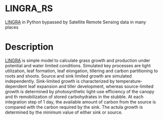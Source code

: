 # LINGRA_RS
 [LINGRA][1] in Python bypassed by Satellite Remote Sensing data in many places

# Description
[LINGRA][1] is simple model to calculate grass growth and production under potential and water limited conditions. Simulated key processes are light utilization, leaf formation, leaf elongation, tillering and carbon partitioning to roots and shoots. Source and sink limited growth are simulated independently. Sink-limited growth is characterized by temperature-dependent leaf expansion and tiller development, whereas source-limited growth is determined by photosynthetic light-use efficiency of the canopy and th remobilization of stored carbohydrates in the stubble. At each integration step of 1 day, the available amount of carbon from the source is compared with the carbon required by the sink. The actula growth is determined by the minimum value of either sink or source.

[1]: https://models.pps.wur.nl/lingra-model-simple-grass-model-potential-and-water-limited-conditions 
